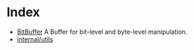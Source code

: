 # Index

* [BitBuffer](BitBuffer.md) A Buffer for bit-level and byte-level manipulation.
* [internal/utils](internal/utils.md) 
